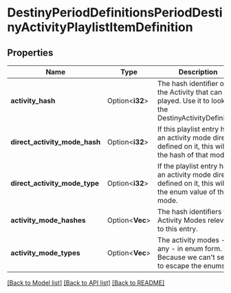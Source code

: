 # DestinyPeriodDefinitionsPeriodDestinyActivityPlaylistItemDefinition

## Properties

Name | Type | Description | Notes
------------ | ------------- | ------------- | -------------
**activity_hash** | Option<**i32**> | The hash identifier of the Activity that can be played. Use it to look up the DestinyActivityDefinition. | [optional]
**direct_activity_mode_hash** | Option<**i32**> | If this playlist entry had an activity mode directly defined on it, this will be the hash of that mode. | [optional]
**direct_activity_mode_type** | Option<**i32**> | If the playlist entry had an activity mode directly defined on it, this will be the enum value of that mode. | [optional]
**activity_mode_hashes** | Option<**Vec<i32>**> | The hash identifiers for Activity Modes relevant to this entry. | [optional]
**activity_mode_types** | Option<**Vec<i32>**> | The activity modes - if any - in enum form. Because we can't seem to escape the enums. | [optional]

[[Back to Model list]](../README.md#documentation-for-models) [[Back to API list]](../README.md#documentation-for-api-endpoints) [[Back to README]](../README.md)


